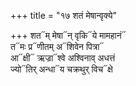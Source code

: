 +++
title = "१७ शतं मेषान्वृक्ये"

+++
शत᳓म् मेषा᳓न् वृकि᳓ये मामहानं᳓  
त᳓मः प्र᳓णीतम् अ᳓शिवेन पित्रा᳓  
आ᳓क्षी᳓ ऋज्रा᳓श्वे अश्विनाव् अधत्तं  
ज्यो᳓तिर् अन्धा᳓य चक्रथुर् विच᳓क्षे